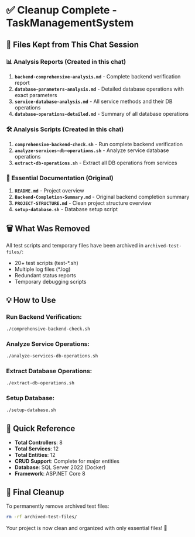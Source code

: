 # ✅ Cleanup Complete - TaskManagementSystem

## 📁 Files Kept from This Chat Session

### 📊 Analysis Reports (Created in this chat)
1. **`backend-comprehensive-analysis.md`** - Complete backend verification report
2. **`database-parameters-analysis.md`** - Detailed database operations with exact parameters
3. **`service-database-analysis.md`** - All service methods and their DB operations
4. **`database-operations-detailed.md`** - Summary of all database operations

### 🛠️ Analysis Scripts (Created in this chat)
1. **`comprehensive-backend-check.sh`** - Run complete backend verification
2. **`analyze-services-db-operations.sh`** - Analyze service database operations
3. **`extract-db-operations.sh`** - Extract all DB operations from services

### 📄 Essential Documentation (Original)
1. **`README.md`** - Project overview
2. **`Backend-Completion-Summary.md`** - Original backend completion summary
3. **`PROJECT-STRUCTURE.md`** - Clean project structure overview
4. **`setup-database.sh`** - Database setup script

## 🗑️ What Was Removed
All test scripts and temporary files have been archived in `archived-test-files/`:
- 20+ test scripts (test-*.sh)
- Multiple log files (*.log)
- Redundant status reports
- Temporary debugging scripts

## 💡 How to Use

### Run Backend Verification:
```bash
./comprehensive-backend-check.sh
```

### Analyze Service Operations:
```bash
./analyze-services-db-operations.sh
```

### Extract Database Operations:
```bash
./extract-db-operations.sh
```

### Setup Database:
```bash
./setup-database.sh
```

## 🎯 Quick Reference
- **Total Controllers**: 8
- **Total Services**: 12
- **Total Entities**: 12
- **CRUD Support**: Complete for major entities
- **Database**: SQL Server 2022 (Docker)
- **Framework**: ASP.NET Core 8

## 🧹 Final Cleanup
To permanently remove archived test files:
```bash
rm -rf archived-test-files/
```

Your project is now clean and organized with only essential files! 🚀
